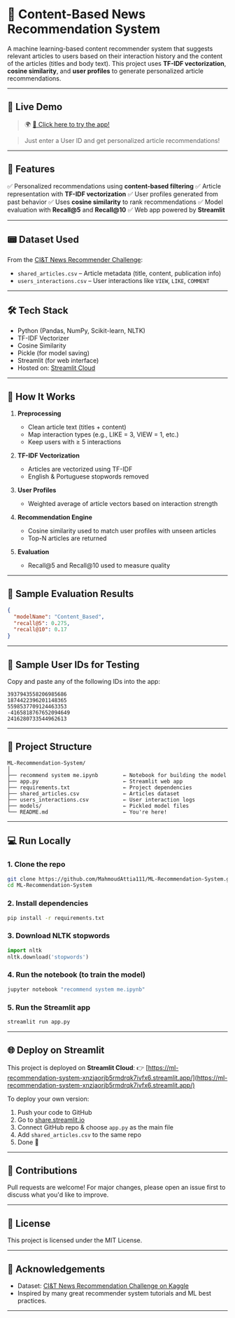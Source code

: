 # 🧠 Content-Based News Recommendation System

A machine learning-based content recommender system that suggests relevant articles to users based on their interaction history and the content of the articles (titles and body text). This project uses **TF-IDF vectorization**, **cosine similarity**, and **user profiles** to generate personalized article recommendations.

---

## 🚀 Live Demo

> 🌍 [🔗 Click here to try the app!](https://ml-recommendation-system-xnzjaorjb5rmdrqk7ivfx6.streamlit.app/)

> Just enter a User ID and get personalized article recommendations!

---

## 📌 Features

✅ Personalized recommendations using **content-based filtering**
✅ Article representation with **TF-IDF vectorization**
✅ User profiles generated from past behavior
✅ Uses **cosine similarity** to rank recommendations
✅ Model evaluation with **Recall\@5** and **Recall\@10**
✅ Web app powered by **Streamlit**

---

## 📟 Dataset Used

From the [CI\&T News Recommender Challenge](https://www.kaggle.com/c/news-recommendation-challenge):

* `shared_articles.csv` – Article metadata (title, content, publication info)
* `users_interactions.csv` – User interactions like `VIEW`, `LIKE`, `COMMENT`

---

## 🛠️ Tech Stack

* Python (Pandas, NumPy, Scikit-learn, NLTK)
* TF-IDF Vectorizer
* Cosine Similarity
* Pickle (for model saving)
* Streamlit (for web interface)
* Hosted on: [Streamlit Cloud](https://share.streamlit.io/)

---

## 🧮 How It Works

1. **Preprocessing**

   * Clean article text (titles + content)
   * Map interaction types (e.g., LIKE = 3, VIEW = 1, etc.)
   * Keep users with ≥ 5 interactions

2. **TF-IDF Vectorization**

   * Articles are vectorized using TF-IDF
   * English & Portuguese stopwords removed

3. **User Profiles**

   * Weighted average of article vectors based on interaction strength

4. **Recommendation Engine**

   * Cosine similarity used to match user profiles with unseen articles
   * Top-N articles are returned

5. **Evaluation**

   * Recall\@5 and Recall\@10 used to measure quality

---

## 🧪 Sample Evaluation Results

```json
{
  "modelName": "Content_Based",
  "recall@5": 0.275,
  "recall@10": 0.17
}
```

---

## 👤 Sample User IDs for Testing

Copy and paste any of the following IDs into the app:

```
3937943558206985686
1874422396201148365
5598537709124463353
-4165818767652094649
2416280733544962613
```

---

## 📂 Project Structure

```
ML-Recommendation-System/
│
├── recommend system me.ipynb        ← Notebook for building the model
├── app.py                           ← Streamlit web app
├── requirements.txt                 ← Project dependencies
├── shared_articles.csv              ← Articles dataset
├── users_interactions.csv           ← User interaction logs
├── models/                          ← Pickled model files
└── README.md                        ← You're here!
```

---

## 💻 Run Locally

### 1. Clone the repo

```bash
git clone https://github.com/MahmoudAttia111/ML-Recommendation-System.git
cd ML-Recommendation-System
```

### 2. Install dependencies

```bash
pip install -r requirements.txt
```

### 3. Download NLTK stopwords

```python
import nltk
nltk.download('stopwords')
```

### 4. Run the notebook (to train the model)

```bash
jupyter notebook "recommend system me.ipynb"
```

### 5. Run the Streamlit app

```bash
streamlit run app.py
```

---

## 🌐 Deploy on Streamlit

This project is deployed on **Streamlit Cloud**:
👉 [https://ml-recommendation-system-xnzjaorjb5rmdrqk7ivfx6.streamlit.app/](https://ml-recommendation-system-xnzjaorjb5rmdrqk7ivfx6.streamlit.app/)

To deploy your own version:

1. Push your code to GitHub
2. Go to [share.streamlit.io](https://share.streamlit.io/)
3. Connect GitHub repo & choose `app.py` as the main file
4. Add `shared_articles.csv` to the same repo
5. Done 🎉

---

## 🤝 Contributions

Pull requests are welcome! For major changes, please open an issue first to discuss what you'd like to improve.

---

## 📜 License

This project is licensed under the MIT License.

---

## 🙌 Acknowledgements

* Dataset: [CI\&T News Recommendation Challenge on Kaggle](https://www.kaggle.com/datasets/gspmoreira/articles-sharing-reading-from-cit-deskdrop)
* Inspired by many great recommender system tutorials and ML best practices.

---
 



